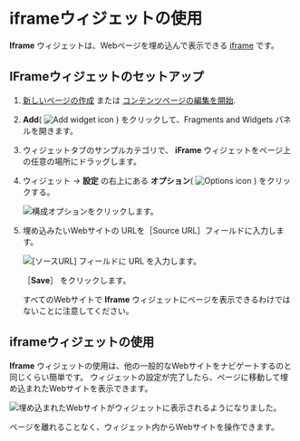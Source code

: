 # iframeウィジェットの使用

**Iframe** ウィジェットは、Webページを埋め込んで表示できる [iframe](https://www.w3schools.com/html/html_iframe.asp) です。

## IFrameウィジェットのセットアップ

1. [新しいページの作成](../../creating-pages/adding-pages/adding-a-page-to-a-site.md) または [コンテンツページの編集を開始](../../creating-pages/using-content-pages/adding-elements-to-content-pages.md).

1. **Add**( ![Add widget icon](../../../images/icon-add-widget.png) ) をクリックして、Fragments and Widgets パネルを開きます。

1. ウィジェットタブのサンプルカテゴリで、 **iFrame** ウィジェットをページ上の任意の場所にドラッグします。

1. ウィジェット &rarr; **設定** の右上にある **オプション**( ![Options icon](../../../images/icon-app-options.png) ) をクリックする。

    ![構成オプションをクリックします。](iframe-widget/images/02.png)

1. 埋め込みたいWebサイトの URLを［Source URL］フィールドに入力します。

   ![ [ソースURL] フィールドに URL を入力します。](iframe-widget/images/03.png)

   ［**Save**］ をクリックします。

   すべてのWebサイトで **Iframe** ウィジェットにページを表示できるわけではないことに注意してください。

## iframeウィジェットの使用

**Iframe** ウィジェットの使用は、他の一般的なWebサイトをナビゲートするのと同じくらい簡単です。 ウィジェットの設定が完了したら、ページに移動して埋め込まれたWebサイトを表示できます。

![埋め込まれたWebサイトがウィジェットに表示されるようになりました。](iframe-widget/images/04.png)

ページを離れることなく、ウィジェット内からWebサイトを操作できます。
